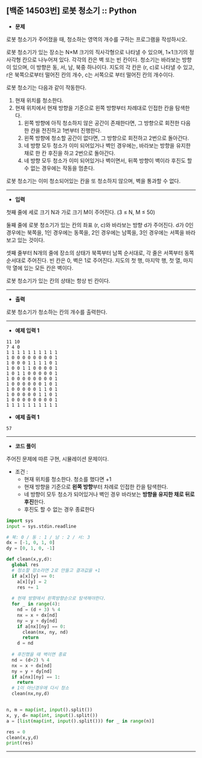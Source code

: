 

## [백준 14503번] 로봇 청소기 :: Python



- **문제**

로봇 청소기가 주어졌을 때, 청소하는 영역의 개수를 구하는 프로그램을 작성하시오.

로봇 청소기가 있는 장소는 N×M 크기의 직사각형으로 나타낼 수 있으며, 1×1크기의 정사각형 칸으로 나누어져 있다. 각각의 칸은 벽 또는 빈 칸이다. 청소기는 바라보는 방향이 있으며, 이 방향은 동, 서, 남, 북중 하나이다. 지도의 각 칸은 (r, c)로 나타낼 수 있고, r은 북쪽으로부터 떨어진 칸의 개수, c는 서쪽으로 부터 떨어진 칸의 개수이다.

로봇 청소기는 다음과 같이 작동한다.

1. 현재 위치를 청소한다.
2. 현재 위치에서 현재 방향을 기준으로 왼쪽 방향부터 차례대로 인접한 칸을 탐색한다.
   1. 왼쪽 방향에 아직 청소하지 않은 공간이 존재한다면, 그 방향으로 회전한 다음 한 칸을 전진하고 1번부터 진행한다.
   2. 왼쪽 방향에 청소할 공간이 없다면, 그 방향으로 회전하고 2번으로 돌아간다.
   3. 네 방향 모두 청소가 이미 되어있거나 벽인 경우에는, 바라보는 방향을 유지한 채로 한 칸 후진을 하고 2번으로 돌아간다.
   4. 네 방향 모두 청소가 이미 되어있거나 벽이면서, 뒤쪽 방향이 벽이라 후진도 할 수 없는 경우에는 작동을 멈춘다.

로봇 청소기는 이미 청소되어있는 칸을 또 청소하지 않으며, 벽을 통과할 수 없다.



---



- **입력**

첫째 줄에 세로 크기 N과 가로 크기 M이 주어진다. (3 ≤ N, M ≤ 50)

둘째 줄에 로봇 청소기가 있는 칸의 좌표 (r, c)와 바라보는 방향 d가 주어진다. d가 0인 경우에는 북쪽을, 1인 경우에는 동쪽을, 2인 경우에는 남쪽을, 3인 경우에는 서쪽을 바라보고 있는 것이다.

셋째 줄부터 N개의 줄에 장소의 상태가 북쪽부터 남쪽 순서대로, 각 줄은 서쪽부터 동쪽 순서대로 주어진다. 빈 칸은 0, 벽은 1로 주어진다. 지도의 첫 행, 마지막 행, 첫 열, 마지막 열에 있는 모든 칸은 벽이다.

로봇 청소기가 있는 칸의 상태는 항상 빈 칸이다.



---



- **출력**

로봇 청소기가 청소하는 칸의 개수를 출력한다.



---



- **예제 입력 1**

```
11 10
7 4 0
1 1 1 1 1 1 1 1 1 1
1 0 0 0 0 0 0 0 0 1
1 0 0 0 1 1 1 1 0 1
1 0 0 1 1 0 0 0 0 1
1 0 1 1 0 0 0 0 0 1
1 0 0 0 0 0 0 0 0 1
1 0 0 0 0 0 0 1 0 1
1 0 0 0 0 0 1 1 0 1
1 0 0 0 0 0 1 1 0 1
1 0 0 0 0 0 0 0 0 1
1 1 1 1 1 1 1 1 1 1
```



- **예제 출력 1**

```
57
```



---



- **코드 풀이**

주어진 문제에 따른 구현, 시뮬레이션 문제이다.

- 조건 :
  - 현재 위치를 청소한다. 청소를 했다면 +1
  - 현재 방향을 기준으로 **왼쪽 방향**부터 차례로 인접한 칸을 탐색한다.
  - 네 방향이 모두 청소가 되어있거나 벽인 경우 바라보는 **방향을 유지한 채로 뒤로 후진**한다.
  - 후진도 할 수 없는 경우 종료한다

```python
import sys
input = sys.stdin.readline

# 북: 0 / 동 : 1 / 남 : 2 / 서: 3 
dx = [-1, 0, 1, 0]
dy = [0, 1, 0, -1]

def clean(x,y,d):
  global res
  # 청소할 장소라면 2로 만들고 결과값을 +1
  if a[x][y] == 0:
    a[x][y] = 2
    res += 1
  
  # 현재 방향에서 왼쪽방향순으로 탐색해야한다.
  for _ in range(4):
    nd = (d + 3) % 4
    nx = x + dx[nd]
    ny = y + dy[nd]
    if a[nx][ny] == 0:
      clean(nx, ny, nd)
      return
    d = nd
  
  # 후진했을 때 벽이면 종료
  nd = (d+2) % 4
  nx = x + dx[nd]
  ny = y + dy[nd]
  if a[nx][ny] == 1:
    return
  # 1이 아닌경우에 다시 청소
  clean(nx,ny,d)


n, m = map(int, input().split())
x, y, d= map(int, input().split())
a = [list(map(int, input().split())) for _ in range(n)]

res = 0
clean(x,y,d)
print(res)

```



---

